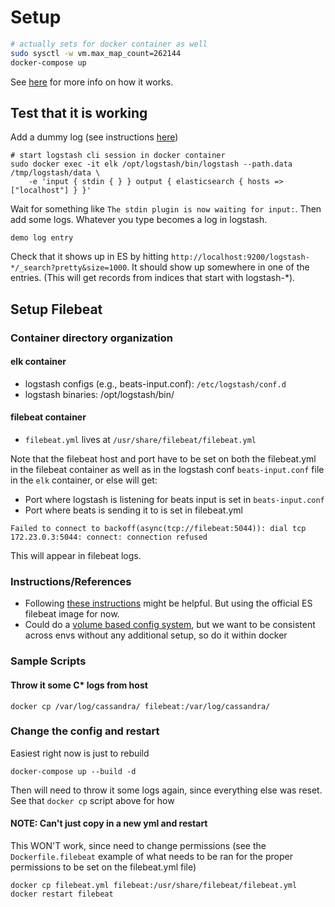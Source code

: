 # Setup

```bash
# actually sets for docker container as well
sudo sysctl -w vm.max_map_count=262144
docker-compose up
```

See [here](https://elk-docker.readthedocs.io/#installation) for more info on how it works.

## Test that it is working
Add a dummy log (see instructions [here](https://elk-docker.readthedocs.io/#usage))
```
# start logstash cli session in docker container
sudo docker exec -it elk /opt/logstash/bin/logstash --path.data /tmp/logstash/data \
    -e 'input { stdin { } } output { elasticsearch { hosts => ["localhost"] } }'
```
Wait for something like `The stdin plugin is now waiting for input:`. Then add some logs. Whatever you type becomes a log in logstash.
```
demo log entry
```

Check that it shows up in ES by hitting `http://localhost:9200/logstash-*/_search?pretty&size=1000`. It should show up somewhere in one of the entries. (This will get records from indices that start with logstash-*).

## Setup Filebeat

### Container directory organization
#### elk container
- logstash configs (e.g., beats-input.conf): `/etc/logstash/conf.d`
- logstash binaries: /opt/logstash/bin/

#### filebeat container
- `filebeat.yml` lives at `/usr/share/filebeat/filebeat.yml`

Note that the filebeat host and port have to be set on both the filebeat.yml in the filebeat container as well as in the logstash conf `beats-input.conf` file in the `elk` container, or else will get:
- Port where logstash is listening for beats input is set in `beats-input.conf`
- Port where beats is sending it to is set in filebeat.yml
```
Failed to connect to backoff(async(tcp://filebeat:5044)): dial tcp 172.23.0.3:5044: connect: connection refused
```
This will appear in filebeat logs.

### Instructions/References
- Following [these instructions](https://elk-docker.readthedocs.io/#forwarding-logs-filebeat) might be helpful. But using the official ES filebeat image for now.
- Could do a [volume based config system](https://www.elastic.co/guide/en/beats/filebeat/current/running-on-docker.html#_volume_mounted_configuration), but we want to be consistent across envs without any additional setup, so do it within docker

### Sample Scripts
#### Throw it some C* logs from host
```
docker cp /var/log/cassandra/ filebeat:/var/log/cassandra/
```

### Change the config and restart
Easiest right now is just to rebuild
```
docker-compose up --build -d
```
Then will need to throw it some logs again, since everything else was reset. See that `docker cp` script above for how

#### NOTE: Can't just copy in a new yml and restart
This WON'T work, since need to change permissions (see the `Dockerfile.filebeat` example of what needs to be ran for the proper permissions to be set on the filebeat.yml file)
```
docker cp filebeat.yml filebeat:/usr/share/filebeat/filebeat.yml
docker restart filebeat
```
